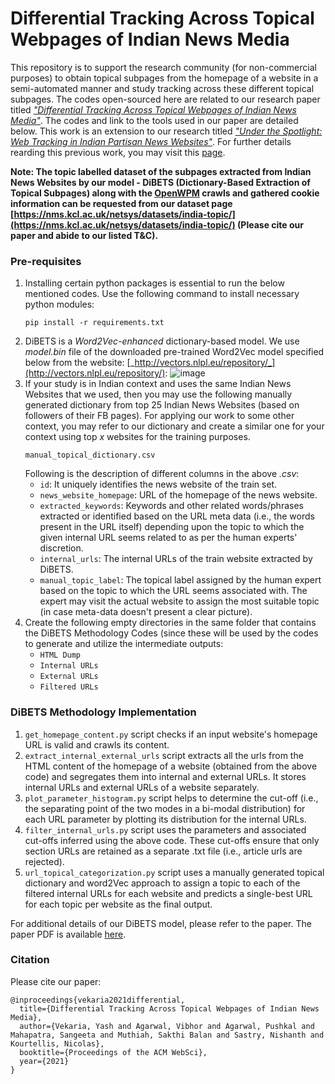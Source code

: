 # Differential Tracking Across Topical Webpages of Indian News Media

This repository is to support the research community (for non-commercial purposes) to obtain topical subpages from the homepage of a website in a semi-automated manner and study tracking across these different topical subpages. The codes open-sourced here are related to our research paper titled [_"Differential Tracking Across Topical Webpages of Indian News Media"_](https://nms.kcl.ac.uk/netsys/datasets/india-topic/). The codes and link to the tools used in our paper are detailed below. This work is an extension to our research titled [_"Under the Spotlight: Web Tracking in Indian Partisan News Websites"_](https://arxiv.org/pdf/2102.03656.pdf). For further details rearding this previous work, you may visit this [page](https://nms.kcl.ac.uk/netsys/datasets/india-tracking/).


**Note: The topic labelled dataset of the subpages extracted from Indian News Websites by our model - DiBETS (Dictionary-Based Extraction of Topical Subpages) along with the [OpenWPM](https://github.com/mozilla/OpenWPM) crawls and gathered cookie information can be requested from our dataset page [https://nms.kcl.ac.uk/netsys/datasets/india-topic/](https://nms.kcl.ac.uk/netsys/datasets/india-topic/) (Please cite our paper and abide to our listed T&C).**


### Pre-requisites
1. Installing certain python packages is essential to run the below mentioned codes. Use the following command to install necessary python modules:
   ```
   pip install -r requirements.txt
   ```
2. DiBETS is a _Word2Vec-enhanced_ dictionary-based model. We use _model.bin_ file of the downloaded pre-trained Word2Vec model specified below from the website: [_http://vectors.nlpl.eu/repository/_](http://vectors.nlpl.eu/repository/):
   ![image](https://user-images.githubusercontent.com/30694521/115953533-aebf6680-a509-11eb-9ada-b9d2a4f23f75.png)
3. If your study is in Indian context and uses the same Indian News Websites that we used, then you may use the following manually generated dictionary from top 25 Indian News Websites (based on followers of their FB pages). For applying our work to some other context, you may refer to our dictionary and create a similar one for your context using top _x_ websites for the training purposes.
   ```
   manual_topical_dictionary.csv
   ```
   Following is the description of different columns in the above _.csv_:
   - `id`: It uniquely identifies the news website of the train set.
   - `news_website_homepage`: URL of the homepage of the news website.
   - `extracted_keywords`: Keywords and other related words/phrases extracted or identified based on the URL meta data (i.e., the words present in the URL itself) depending upon the topic to which the given internal URL seems related to as per the human experts' discretion.
   - `internal_urls`: The internal URLs of the train website extracted by DiBETS.
   - `manual_topic_label`: The topical label assigned by the human expert based on the topic to which the URL seems associated with. The expert may visit the actual website to assign the most suitable topic (in case meta-data doesn't present a clear picture).
4. Create the following empty directories in the same folder that contains the DiBETS Methodology Codes (since these will be used by the codes to generate and utilize the intermediate outputs:
   * `HTML Dump`
   * `Internal URLs`
   * `External URLs`
   * `Filtered URLs`
   
   
### DiBETS Methodology Implementation
1. `get_homepage_content.py` script checks if an input website's homepage URL is valid and crawls its content.
2. `extract_internal_external_urls` script extracts all the urls from the HTML content of the homepage of a website (obtained from the above code) and segregates them into internal and external URLs. It stores internal URLs and external URLs of a website separately.
3. `plot_parameter_histogram.py` script helps to determine the cut-off (i.e., the separating point of the two modes in a bi-modal distribution) for each URL parameter by plotting its distribution for the internal URLs.
4. `filter_internal_urls.py` script uses the parameters and associated cut-offs inferred using the above code. These cut-offs ensure that only section URLs are retained as a separate .txt file (i.e., article urls are rejected).
5. `url_topical_categorization.py` script uses a manually generated topical dictionary and word2Vec approach to assign a topic to each of the filtered internal URLs for each website and predicts a single-best URL for each topic per website as the final output.

For additional details of our DiBETS model, please refer to the paper. The paper PDF is available [here](https://arxiv.org/pdf/2103.04442.pdf).

### Citation
Please cite our paper:
```
@inproceedings{vekaria2021differential,
  title={Differential Tracking Across Topical Webpages of Indian News Media},
  author={Vekaria, Yash and Agarwal, Vibhor and Agarwal, Pushkal and Mahapatra, Sangeeta and Muthiah, Sakthi Balan and Sastry, Nishanth and Kourtellis, Nicolas},
  booktitle={Proceedings of the ACM WebSci},
  year={2021}
}
```
